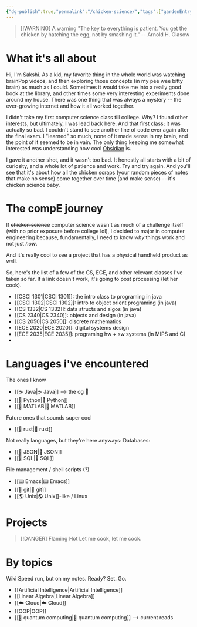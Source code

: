 ```yaml
---
{"dg-publish":true,"permalink":"/chicken-science/","tags":["gardenEntry"]}
---
```


> [!WARNING] A warning
> "The key to everything is patient. You get the chicken by hatching the egg, not by smashing it." -- Arnold H. Glasow 
# What it's all about 
Hi, I'm Sakshi. As a kid, my favorite thing in the whole world was watching brainPop videos, and then exploring those concepts (in my pee wee bitty brain) as much as I could. Sometimes it would take me into a really good book at the library, and other times some very interesting experiments done around my house. There was one thing that was always a mystery -- the ever-growing internet and how it all worked together. 

I didn't take my first computer science class till college. Why? I found other interests, but ultimately, I was lead back here. And that first class; it was actually so bad. I couldn't stand to see another line of code ever again after the final exam. I "learned" so much, none of it made sense in my brain, and the point of it seemed to be in vain. The only thing keeping me somewhat interested was understanding how cool [Obsidian](https://obsidian.md/) is. 

I gave it another shot, and it wasn't too bad. It honestly all starts with a bit of curiosity, and a whole lot of patience and work. Try and try again. And you'll see that it's about how all the chicken scraps (your random pieces of notes that make no sense) come together over time (and make sense) -- it's chicken science baby. 
# The compE journey
If ~~chicken science~~ computer science wasn't as much of a challenge itself (with no prior exposure before college lol), I decided to major in computer engineering because, fundamentally, I need to know *why* things work and not just *how*. 

And it's really cool to see a project that has a physical handheld product as well. 

So, here's the list of a few of the CS, ECE, and other relevant classes I've taken so far. If a link doesn't work, it's going to post processing (let her cook).

- [[CSCI 1301\|CSCI 1301]]: the intro class to programing in java 
- [[CSCI 1302\|CSCI 1302]]: intro to object orient programing (in java)
- [[CS 1332\|CS 1332]]: data structs and algos (in java)
- [[CS 2340\|CS 2340]]: objects and design (in java)
- [[CS 2050\|CS 2050]]: discrete mathematics 
- [[ECE 2020\|ECE 2020]]: digital systems design 
- [[ECE 2035\|ECE 2035]]: programing hw + sw systems (in MIPS and C)
- 
# Languages i've encountered

The ones I know 
- [[☕️ Java\|☕️ Java]] --> the og 🤩
- [[🐍 Python\|🐍 Python]]
- [[🧮  MATLAB\|🧮  MATLAB]]


Future ones that sounds super cool 
- [[🦀 rust\|🦀 rust]]

Not really languages, but they're here anyways: 
Databases:
- [[🧿 JSON\|🧿 JSON]]
- [[🏢 SQL\|🏢 SQL]]

File management / shell scripts (?)
- [[⌨️ Emacs\|⌨️ Emacs]]
- [[🤖 git\|🤖 git]]
- [[🌎 Unix\|🌎 Unix]]-like / Linux  
# Projects 

> [!DANGER] Flaming Hot
> Let me cook, let me cook. 

# By topics 
Wiki Speed run, but on my notes. Ready? Set. Go. 

- [[Artificial Intelligence\|Artificial Intelligence]]
- [[Linear Algebra\|Linear Algebra]]
- [[☁️ Cloud\|☁️ Cloud]]
- [[OOP\|OOP]]
- [[🔮 quantum computing\|🔮 quantum computing]] --> current reads 